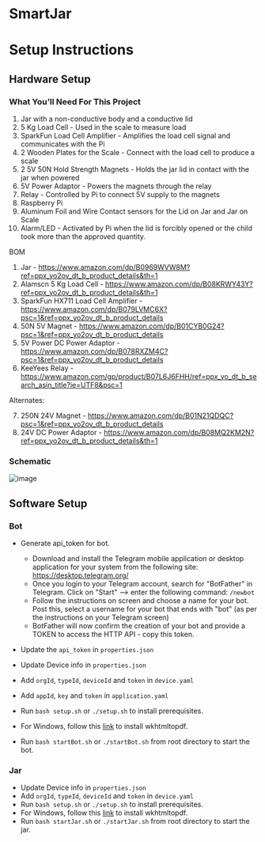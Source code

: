 # SmartJar

# Setup Instructions

## Hardware Setup

### What You’ll Need For This Project 

1. Jar with a non-conductive body and a conductive lid
2. 5 Kg Load Cell - Used in the scale to measure load
3. SparkFun Load Cell Amplifier - Amplifies the load cell signal and communicates with the Pi
4. 2 Wooden Plates for the Scale - Connect with the load cell to produce a scale
5. 2 5V 50N Hold Strength Magnets - Holds the jar lid in contact with the jar when powered
6. 5V Power Adaptor - Powers the magnets through the relay
7. Relay - Controlled by Pi to connect 5V supply to the magnets
8. Raspberry Pi 
9. Aluminum Foil and Wire Contact sensors for the Lid on Jar and Jar on Scale
10. Alarm/LED - Activated by Pi when the lid is forcibly opened or the child took more than the approved quantity.

BOM

1) Jar - https://www.amazon.com/dp/B0969WVW8M?ref=ppx_yo2ov_dt_b_product_details&th=1
2) Alamscn 5 Kg Load Cell - https://www.amazon.com/dp/B08KRWY43Y?ref=ppx_yo2ov_dt_b_product_details&th=1
3) SparkFun HX711 Load Cell Amplifier - https://www.amazon.com/dp/B079LVMC6X?psc=1&ref=ppx_yo2ov_dt_b_product_details
4) 50N 5V Magnet - https://www.amazon.com/dp/B01CYB0G24?psc=1&ref=ppx_yo2ov_dt_b_product_details
5) 5V Power DC Power Adaptor - https://www.amazon.com/dp/B078RXZM4C?psc=1&ref=ppx_yo2ov_dt_b_product_details
6) KeeYees Relay - https://www.amazon.com/gp/product/B07L6J6FHH/ref=ppx_yo_dt_b_search_asin_title?ie=UTF8&psc=1

Alternates:

7) 250N 24V Magnet - https://www.amazon.com/dp/B01N21QDQC?psc=1&ref=ppx_yo2ov_dt_b_product_details
8) 24V DC Power Adaptor - https://www.amazon.com/dp/B08MQ2KM2N?ref=ppx_yo2ov_dt_b_product_details&th=1

### Schematic
![image](https://user-images.githubusercontent.com/46975667/164135086-226d8538-8a4b-4966-9674-841a2dd3733a.png)

## Software Setup
### Bot
 - Generate api_token for bot.
   + Download and install the Telegram mobile application or desktop application for your system from the following site: https://desktop.telegram.org/
   + Once you login to your Telegram account, search for "BotFather" in Telegram. Click on \"Start\" --> enter the following command: ```/newbot```
   + Follow the instructions on screen and choose a name for your bot. Post this, select a username for your bot that ends with "bot" (as per the instructions on your Telegram screen)
   + BotFather will now confirm the creation of your bot and provide a TOKEN to access the HTTP API - copy this token.

 - Update the ```api_token``` in ```properties.json```
 - Update Device info in ```properties.json```
 - Add ```orgId```, ```typeId```, ```deviceId``` and ```token``` in ```device.yaml```
 - Add ```appId```, ```key``` and ```token``` in ```application.yaml```
 - Run ```bash setup.sh``` or ```./setup.sh``` to install prerequisites.
 - For Windows, follow this [link](http://wkhtmltopdf.org/) to install wkhtmltopdf.
 - Run ```bash startBot.sh``` or ```./startBot.sh``` from root directory to start the bot.

### Jar
 - Update Device info in ```properties.json```
 - Add ```orgId```, ```typeId```, ```deviceId``` and ```token``` in ```device.yaml```
 - Run ```bash setup.sh``` or ```./setup.sh``` to install prerequisites.
 - For Windows, follow this [link](http://wkhtmltopdf.org/) to install wkhtmltopdf.
 - Run ```bash startJar.sh``` or ```./startJar.sh``` from root directory to start the jar.

